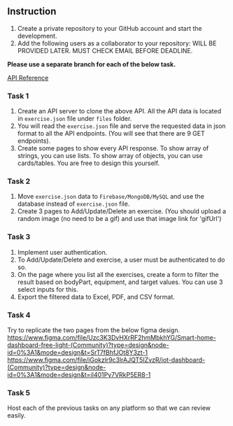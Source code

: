 ## Instruction
1. Create a private repository to your GitHub account and start the development.
2. Add the following users as a collaborator to your repository: WILL BE PROVIDED LATER. MUST CHECK EMAIL BEFORE DEADLINE.

**Please use a separate branch for each of the below task.**

[API Reference](https://rapidapi.com/justin-WFnsXH_t6/api/exercisedb/)

### Task 1
1. Create an API server to clone the above API. All the API data is located in `exercise.json` file under `files` folder.
2. You will read the `exercise.json` file and serve the requested data in json format to all the API endpoints. (You will see that there are 9 GET endpoints).
3. Create some pages to show every API response. To show array of strings, you can use lists. To show array of objects, you can use cards/tables. You are free to design this yourself.

### Task 2
1. Move `exercise.json` data to `Firebase/MongoDB/MySQL` and use the database instead of `exercise.json` file.
2. Create 3 pages to Add/Update/Delete an exercise. (You should upload a random image (no need to be a gif) and use that image link for 'gifUrl')

### Task 3
1. Implement user authentication.
2. To Add/Update/Delete and exercise, a user must be authenticated to do so.
3. On the page where you list all the exercises, create a form to filter the result based on bodyPart, equipment, and target values. You can use 3 select inputs for this.
4. Export the filtered data to Excel, PDF, and CSV format.

### Task 4
Try to replicate the two pages from the below figma design.
https://www.figma.com/file/Uzc3K3DvHXrRF2hmMbkhYG/Smart-home-dashboard-free-light-(Community)?type=design&node-id=0%3A1&mode=design&t=SrT7fBhfJOt8Y3zt-1
https://www.figma.com/file/iGokzlr9c3lrAJQT5IZvzR/iot-dashboard-(Community)?type=design&node-id=0%3A1&mode=design&t=iI401Py7VRkP5ER8-1

### Task 5
Host each of the previous tasks on any platform so that we can review easily.
